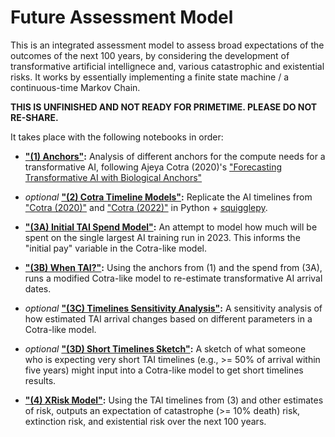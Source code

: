 # Future Assessment Model

This is an integrated assessment model to assess broad expectations of the outcomes of the next 100 years, by considering the development of transformative artificial intellignece and, various catastrophic and existential risks. It works by essentially implementing a finite state machine / a continuous-time Markov Chain.

**THIS IS UNFINISHED AND NOT READY FOR PRIMETIME. PLEASE DO NOT RE-SHARE.**

It takes place with the following notebooks in order:

* **["(1) Anchors"]((1)%20Anchors.ipynb):** Analysis of different anchors for the compute needs for a transformative AI, following Ajeya Cotra (2020)'s ["Forecasting Transformative AI with Biological Anchors"](https://www.lesswrong.com/posts/KrJfoZzpSDpnrv9va/draft-report-on-ai-timelines)

* _optional_ **["(2) Cotra Timeline Models"]((2)%20Cotra%20Timeline%20Models.ipynb):** Replicate the AI timelines from ["Cotra (2020)"](https://www.lesswrong.com/posts/KrJfoZzpSDpnrv9va/draft-report-on-ai-timelines) and ["Cotra (2022)"](https://www.lesswrong.com/posts/AfH2oPHCApdKicM4m/two-year-update-on-my-personal-ai-timelines) in Python + [squigglepy](https://github.com/rethinkpriorities/squigglepy).

* **["(3A) Initial TAI Spend Model"]((3A)%20Initial%20TAI%20Spend%20Model.ipynb):** An attempt to model how much will be spent on the single largest AI training run in 2023. This informs the "initial pay" variable in the Cotra-like model.

* **["(3B) When TAI?"]((3B)%20When%20TAI%3F.ipynb):** Using the anchors from (1) and the spend from (3A), runs a modified Cotra-like model to re-estimate transformative AI arrival dates.

* _optional_ **["(3C) Timelines Sensitivity Analysis"]((3C)%20Timelines%20Sensitivity%20Analysis.ipynb):** A sensitivity analysis of how estimated TAI arrival changes based on different parameters in a Cotra-like model.

* _optional_ **["(3D) Short Timelines Sketch"]((3D)%20Short%20Timelines%20Sketch.ipynb):** A sketch of what someone who is expecting very short TAI timelines (e.g., >= 50% of arrival within five years) might input into a Cotra-like model to get short timelines results.

* **["(4) XRisk Model"]((4)%20XRisk%20Model.ipynb):** Using the TAI timelines from (3) and other estimates of risk, outputs an expectation of catastrophe (>= 10% death) risk, extinction risk, and existential risk over the next 100 years.

